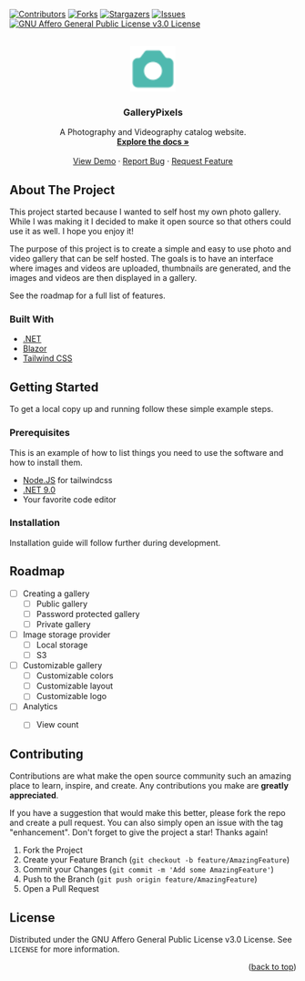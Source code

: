 <div id="top"></div>
<!-- Readme template from https://github.com/othneildrew/Best-README-Template -->

[![Contributors][contributors-shield]][contributors-url]
[![Forks][forks-shield]][forks-url]
[![Stargazers][stars-shield]][stars-url]
[![Issues][issues-shield]][issues-url]
[![GNU Affero General Public License v3.0 License][license-shield]][license-url]

<!-- PROJECT LOGO -->
<br />
<div align="center">
  <a href="https://github.com/BrammyS/GalleryPixels">
    <img src="../media/logo.svg" alt="Logo" width="80" height="80">
  </a>

<h3 align="center">GalleryPixels</h3>

  <p align="center">
    A Photography and Videography catalog website.
    <br />
    <a href="https://github.com/BrammyS/GalleryPixels/wiki"><strong>Explore the docs »</strong></a>
    <br />
    <br />
    <a href="https://gallerypixels.com/">View Demo</a>
    ·
    <a href="https://github.com/BrammyS/GalleryPixels/issues">Report Bug</a>
    ·
    <a href="https://github.com/BrammyS/GalleryPixels/issues">Request Feature</a>
  </p>
</div>


<!-- ABOUT THE PROJECT -->
## About The Project

This project started because I wanted to self host my own photo gallery. 
While I was making it I decided to make it open source so that others could use it as well. I hope you enjoy it!

The purpose of this project is to create a simple and easy to use photo and video gallery that can be self hosted. 
The goals is to have an interface where images and videos are uploaded, thumbnails are generated, and the images and videos are then displayed in a gallery.

See the roadmap for a full list of features.


### Built With

* [.NET](https://dotnet.microsoft.com/en-us/download/dotnet)
* [Blazor](https://dotnet.microsoft.com/apps/aspnet/web-apps/blazor)
* [Tailwind CSS](https://tailwindcss.com/)



<!-- GETTING STARTED -->
## Getting Started

To get a local copy up and running follow these simple example steps.

### Prerequisites

This is an example of how to list things you need to use the software and how to install them.
* [Node.JS](https://nodejs.org/en/download) for tailwindcss
* [.NET 9.0](https://dotnet.microsoft.com/en-us/download/dotnet/9.0)
* Your favorite code editor
  

### Installation

Installation guide will follow further during development.


<!-- ROADMAP -->
## Roadmap

- [ ] Creating a gallery
    - [ ] Public gallery
    - [ ] Password protected gallery
    - [ ] Private gallery
- [ ] Image storage provider
    - [ ] Local storage
    - [ ] S3
- [ ] Customizable gallery
    - [ ] Customizable colors
    - [ ] Customizable layout
    - [ ] Customizable logo
- [ ] Analytics
    - [ ] View count


<!-- CONTRIBUTING -->
## Contributing

Contributions are what make the open source community such an amazing place to learn, inspire, and create. Any contributions you make are **greatly appreciated**.

If you have a suggestion that would make this better, please fork the repo and create a pull request. You can also simply open an issue with the tag "enhancement".
Don't forget to give the project a star! Thanks again!

1. Fork the Project
2. Create your Feature Branch (`git checkout -b feature/AmazingFeature`)
3. Commit your Changes (`git commit -m 'Add some AmazingFeature'`)
4. Push to the Branch (`git push origin feature/AmazingFeature`)
5. Open a Pull Request


<!-- LICENSE -->
## License

Distributed under the GNU Affero General Public License v3.0 License. See `LICENSE` for more information.


<p align="right">(<a href="#top">back to top</a>)</p>



<!-- MARKDOWN LINKS & IMAGES -->
<!-- https://www.markdownguide.org/basic-syntax/#reference-style-links -->
[contributors-shield]: https://img.shields.io/github/contributors/BrammyS/GalleryPixels.svg?style=for-the-badge
[contributors-url]: https://github.com/BrammyS/GalleryPixels/graphs/contributors
[forks-shield]: https://img.shields.io/github/forks/BrammyS/GalleryPixels.svg?style=for-the-badge
[forks-url]: https://github.com/BrammyS/GalleryPixels/network/members
[stars-shield]: https://img.shields.io/github/stars/BrammyS/GalleryPixels.svg?style=for-the-badge
[stars-url]: https://github.com/BrammyS/GalleryPixels/stargazers
[issues-shield]: https://img.shields.io/github/issues/BrammyS/GalleryPixels.svg?style=for-the-badge
[issues-url]: https://github.com/BrammyS/GalleryPixels/issues
[license-shield]: https://img.shields.io/github/license/BrammyS/GalleryPixels.svg?style=for-the-badge
[license-url]: https://github.com/BrammyS/GalleryPixels/blob/master/LICENSE

